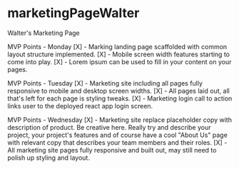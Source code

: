 # marketingPageWalter
Walter's Marketing Page

MVP Points - Monday
[X] - Marking landing page scaffolded with common layout structure implemented.
[X] - Mobile screen width features starting to come into play.
[X] - Lorem ipsum can be used to fill in your content on your pages.

MVP Points - Tuesday
[X] - Marketing site including all pages fully responsive to mobile and desktop screen widths.
[X] - All pages laid out, all that's left for each page is styling tweaks.
[X] - Marketing login call to action links user to the deployed react app login screen.

MVP Points - Wednesday
[X] - Marketing site replace placeholder copy with description of product. Be creative here. Really try and describe your project, your project's features and of course have a cool "About Us" page with relevant copy that describes your team members and their roles.
[X] - All marketing site pages fully responsive and built out, may still need to polish up styling and layout.